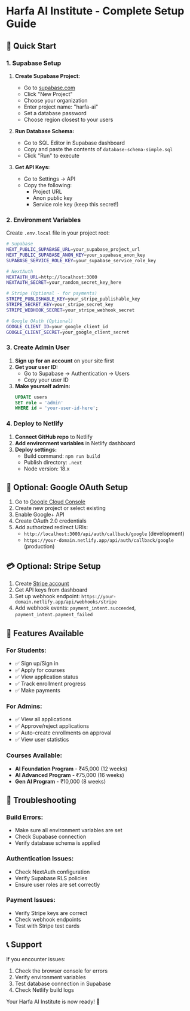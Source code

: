 # Harfa AI Institute - Complete Setup Guide

## 🚀 Quick Start

### 1. Supabase Setup

1. **Create Supabase Project:**
   - Go to [supabase.com](https://supabase.com)
   - Click "New Project"
   - Choose your organization
   - Enter project name: "harfa-ai"
   - Set a database password
   - Choose region closest to your users

2. **Run Database Schema:**
   - Go to SQL Editor in Supabase dashboard
   - Copy and paste the contents of `database-schema-simple.sql`
   - Click "Run" to execute

3. **Get API Keys:**
   - Go to Settings → API
   - Copy the following:
     - Project URL
     - Anon public key
     - Service role key (keep this secret!)

### 2. Environment Variables

Create `.env.local` file in your project root:

```bash
# Supabase
NEXT_PUBLIC_SUPABASE_URL=your_supabase_project_url
NEXT_PUBLIC_SUPABASE_ANON_KEY=your_supabase_anon_key
SUPABASE_SERVICE_ROLE_KEY=your_supabase_service_role_key

# NextAuth
NEXTAUTH_URL=http://localhost:3000
NEXTAUTH_SECRET=your_random_secret_key_here

# Stripe (Optional - for payments)
STRIPE_PUBLISHABLE_KEY=your_stripe_publishable_key
STRIPE_SECRET_KEY=your_stripe_secret_key
STRIPE_WEBHOOK_SECRET=your_stripe_webhook_secret

# Google OAuth (Optional)
GOOGLE_CLIENT_ID=your_google_client_id
GOOGLE_CLIENT_SECRET=your_google_client_secret
```

### 3. Create Admin User

1. **Sign up for an account** on your site first
2. **Get your user ID:**
   - Go to Supabase → Authentication → Users
   - Copy your user ID
3. **Make yourself admin:**
   ```sql
   UPDATE users 
   SET role = 'admin' 
   WHERE id = 'your-user-id-here';
   ```

### 4. Deploy to Netlify

1. **Connect GitHub repo** to Netlify
2. **Add environment variables** in Netlify dashboard
3. **Deploy settings:**
   - Build command: `npm run build`
   - Publish directory: `.next`
   - Node version: 18.x

## 🔧 Optional: Google OAuth Setup

1. Go to [Google Cloud Console](https://console.cloud.google.com)
2. Create new project or select existing
3. Enable Google+ API
4. Create OAuth 2.0 credentials
5. Add authorized redirect URIs:
   - `http://localhost:3000/api/auth/callback/google` (development)
   - `https://your-domain.netlify.app/api/auth/callback/google` (production)

## 💳 Optional: Stripe Setup

1. Create [Stripe account](https://stripe.com)
2. Get API keys from dashboard
3. Set up webhook endpoint: `https://your-domain.netlify.app/api/webhooks/stripe`
4. Add webhook events: `payment_intent.succeeded`, `payment_intent.payment_failed`

## 🎯 Features Available

### For Students:
- ✅ Sign up/Sign in
- ✅ Apply for courses
- ✅ View application status
- ✅ Track enrollment progress
- ✅ Make payments

### For Admins:
- ✅ View all applications
- ✅ Approve/reject applications
- ✅ Auto-create enrollments on approval
- ✅ View user statistics

### Courses Available:
- **AI Foundation Program** - ₹45,000 (12 weeks)
- **AI Advanced Program** - ₹75,000 (16 weeks)  
- **Gen AI Program** - ₹10,000 (8 weeks)

## 🚨 Troubleshooting

### Build Errors:
- Make sure all environment variables are set
- Check Supabase connection
- Verify database schema is applied

### Authentication Issues:
- Check NextAuth configuration
- Verify Supabase RLS policies
- Ensure user roles are set correctly

### Payment Issues:
- Verify Stripe keys are correct
- Check webhook endpoints
- Test with Stripe test cards

## 📞 Support

If you encounter issues:
1. Check the browser console for errors
2. Verify environment variables
3. Test database connection in Supabase
4. Check Netlify build logs

Your Harfa AI Institute is now ready! 🎉
